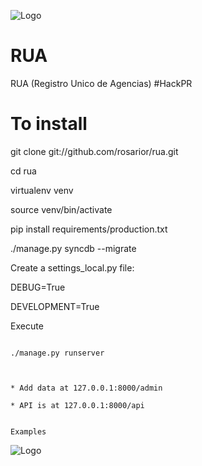 ![Logo](https://raw.github.com/rosarior/rua/master/rua/docs/_static/rua_logo.png)

RUA
===
RUA (Registro Unico de Agencias) #HackPR


To install
==========
git clone git://github.com/rosarior/rua.git

cd rua

virtualenv venv

source venv/bin/activate

pip install requirements/production.txt

./manage.py syncdb --migrate


Create a settings\_local.py file:

DEBUG=True

DEVELOPMENT=True


Execute
~~~~~~~

./manage.py runserver



* Add data at 127.0.0.1:8000/admin

* API is at 127.0.0.1:8000/api


Examples
~~~~~~~~
![Logo](https://raw.github.com/rosarior/rua/master/rua/docs/_static/single_agency_example.png)
